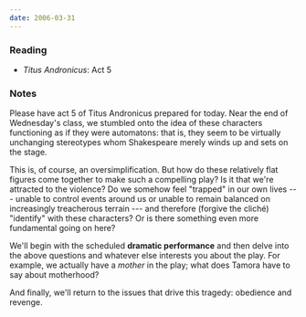 ```yaml
---
date: 2006-03-31
---
```


### Reading

* <cite>Titus Andronicus</cite>: Act 5

### Notes

Please have act 5 of Titus Andronicus prepared for today. Near the end of Wednesday's class, we stumbled onto the idea of these characters functioning as if they were automatons: that is, they seem to be virtually unchanging stereotypes whom Shakespeare merely winds up and sets on the stage.

This is, of course, an oversimplification. But how do these relatively flat figures come together to make such a compelling play? Is it that we're attracted to the violence? Do we somehow feel "trapped" in our own lives --- unable to control events around us or unable to remain balanced on increasingly treacherous terrain --- and therefore (forgive the cliché) "identify" with these characters? Or is there something even more fundamental going on here?

We'll begin with the scheduled **dramatic performance** and then delve into the above questions and whatever else interests you about the play. For example, we actually have a *mother* in the play; what does Tamora have to say about motherhood?

And finally, we'll return to the issues that drive this tragedy: obedience and revenge.
